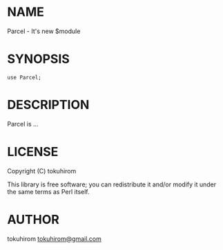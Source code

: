 # NAME

Parcel - It's new $module

# SYNOPSIS

    use Parcel;

# DESCRIPTION

Parcel is ...

# LICENSE

Copyright (C) tokuhirom

This library is free software; you can redistribute it and/or modify
it under the same terms as Perl itself.

# AUTHOR

tokuhirom <tokuhirom@gmail.com>
